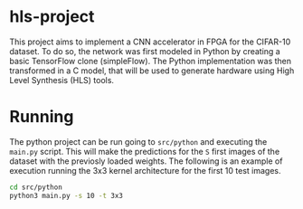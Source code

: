 # hls-project

This project aims to implement a CNN accelerator in FPGA for the CIFAR-10 dataset. To do so, the network was first modeled in Python by creating a basic TensorFlow clone (simpleFlow). The Python implementation was then transformed in a C model, that will be used to generate hardware using High Level Synthesis (HLS) tools.

# Running

The python project can be run going to `src/python` and executing the `main.py` script. This will make the predictions for the `S` first images of the dataset with the previosly loaded weights. The following is an example of execution running the 3x3 kernel architecture for the first 10 test images.

```sh
cd src/python
python3 main.py -s 10 -t 3x3
```